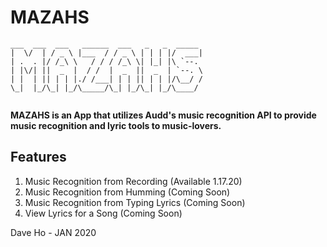 # MAZAHS

```
___  ___  ___   ______  ___   _   _  _____ 
|  \/  | / _ \ |___  / / _ \ | | | |/  ___|
| .  . |/ /_\ \   / / / /_\ \| |_| |\ `--. 
| |\/| ||  _  |  / /  |  _  ||  _  | `--. \
| |  | || | | |./ /___| | | || | | |/\__/ /
\_|  |_/\_| |_/\_____/\_| |_/\_| |_/\____/ 
                                           
```                                                                             

**MAZAHS is an App that utilizes Audd's music recognition API to provide music recognition and lyric tools to music-lovers.**

## Features
1. Music Recognition from Recording (Available 1.17.20)
2. Music Recognition from Humming (Coming Soon)
3. Music Recognition from Typing Lyrics (Coming Soon)
4. View Lyrics for a Song (Coming Soon)


Dave Ho - JAN 2020
